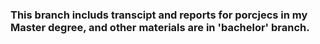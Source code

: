 ### This branch includs transcipt and reports for porcjecs in my Master degree, and other materials are in 'bachelor' branch.
